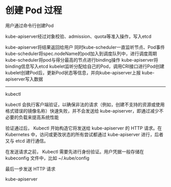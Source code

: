 # 创建 Pod 过程

用户通过命令行创建Pod

kube-apiserver经过对象校验、admission、quota等准入操作，写入etcd

kube-apiserver将结果返回给用户
同时kube-scheduler一直监听节点、Pod事件
kube-scheduler将spec.nodeName的pod加入到调度队列中，进行调度周期
kube-scheduler将pod与得分最高的节点进行binding操作
kube-apiserver将binding信息写入etcd
kubelet监听分配给自己的Pod，调用CRI接口进行Pod创建
kubelet创建Pod后，更新Pod状态等信息，并向kube-apiserver上报
kube-apiserver写入数据

---

kubectl

kubectl 会执行客户端验证，以确保非法的请求（例如，创建不支持的资源或使用格式错误的镜像名称）快速失败，并不会发送给 kube-apiserver，即通过减少不必要的负载来提高系统性能

验证通过后， Kubectl 开始构造它将发送给 kube-apiserver 的 HTTP 请求。在 Kubernetes 中，访问或更改状态的所有尝试都通过 kube-apiserver 进行，​​后者又与 etcd 进行通信。

在发送请求之前， Kubectl 需要先进行身份验证。用户凭据一般存储在 kubeconfig 文件中，比如 ~/.kube/config

最后一步发送 HTTP 请求

kube-apiserver
